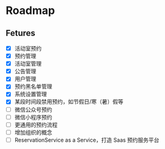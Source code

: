 # Roadmap

## Fetures

- [x] 活动室预约
- [x] 预约管理
- [x] 活动室管理
- [x] 公告管理
- [x] 用户管理
- [x] 预约黑名单管理
- [x] 系统设置管理
- [x] 某段时间段禁用预约，如节假日/寒（暑）假等
- [ ] 微信公众号预约
- [ ] 微信小程序预约
- [ ] 更通用的预约流程
- [ ] 增加组织的概念
- [ ] ReservationService as a Service，打造 Saas 预约服务平台